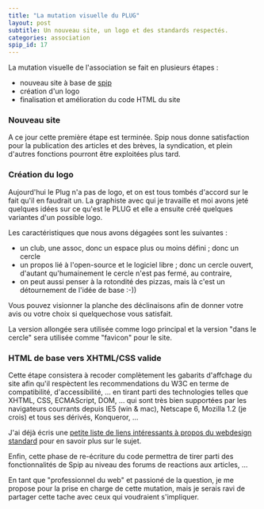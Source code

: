 ```yaml
---
title: "La mutation visuelle du PLUG"
layout: post
subtitle: Un nouveau site, un logo et des standards respectés.
categories: association
spip_id: 17
---
```

La mutation visuelle de l'association se fait en plusieurs étapes :
- nouveau site à base de [spip](http://www.spip.org/)
- création d'un logo
- finalisation et amélioration du code HTML du site

### Nouveau site ###
A ce jour cette première étape est terminée. Spip nous donne satisfaction pour la publication des articles et des brèves, la syndication, et plein d'autres fonctions pourront être exploitées plus tard.

### Création du logo ###

Aujourd'hui le Plug n'a pas de logo, et on est tous tombés d'accord sur le fait qu'il en faudrait un. La graphiste avec qui je travaille et moi avons jeté quelques idées sur ce qu'est le PLUG et elle a ensuite créé quelques variantes d'un possible logo.

Les caractéristiques que nous avons dégagées sont les suivantes :

* un club, une assoc, donc un espace plus ou moins défini ; donc un cercle
* un propos lié à l'open-source et le logiciel libre ; donc un cercle ouvert, d'autant qu'humainement le cercle n'est pas fermé, au contraire,
* on peut aussi penser à la rotondité des pizzas, mais là c'est un détournement de l'idée de base :-))

Vous pouvez visionner la planche des déclinaisons afin de donner  votre avis ou votre choix si quelquechose vous satisfait.

La version allongée sera utilisée comme logo principal et la version "dans le cercle" sera utilisée comme "favicon" pour le site.

### HTML de base vers XHTML/CSS valide ###
Cette étape consistera à recoder complètement les gabarits d'affchage du site afin qu'il respèctent les recommendations du W3C en terme de compatibilité, d'accessibilité, … en tirant parti des technologies telles que XHTML, CSS, ECMAScript, DOM, … qui sont très bien supportées par les navigateurs courrants depuis IE5 (win &amp; mac), Netscape 6, Mozilla 1.2 (je crois) et tous ses dérivés, Konqueror, …

J'ai déjà écris une [petite liste de liens intéressants à propos du webdesign standard](art10) pour en savoir plus sur le sujet.

Enfin, cette phase de re-écriture du code permettra de tirer parti des fonctionnalités de Spip au niveau des forums de reactions aux articles, …

En tant que "professionnel du web" et passioné de la question, je me propose pour la prise en charge de cette mutation, mais je serais ravi de partager cette tache avec ceux qui voudraient s'impliquer.